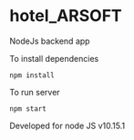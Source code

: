 # hotel_ARSOFT
NodeJs backend app

To install dependencies 

````
npm install
````

To run server

```
npm start
```

Developed for node JS v10.15.1
